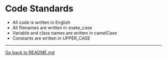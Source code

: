 # Code Standards

- All code is written in English  
- All filenames are written in snake_case  
- Variable and class names are written in camelCase  
- Constants are written in UPPER_CASE  

---
[Go back to README.md](../README.md)

